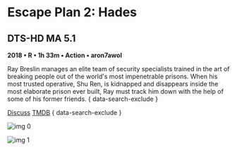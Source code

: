 # Escape Plan 2: Hades

## DTS-HD MA 5.1

**2018 • R • 1h 33m • Action • aron7awol**

Ray Breslin manages an elite team of security specialists trained in the art of breaking people out of the world's most impenetrable prisons. When his most trusted operative, Shu Ren, is kidnapped and disappears inside the most elaborate prison ever built, Ray must track him down with the help of some of his former friends.
{ data-search-exclude }

[Discuss](https://www.avsforum.com/threads/bass-eq-for-filtered-movies.2995212/post-58252956)  [TMDB](440471)
{ data-search-exclude }

![img 0](https://i.imgur.com/6YWNdsx.jpg)

![img 1](https://i.imgur.com/NkVTEWd.png)

